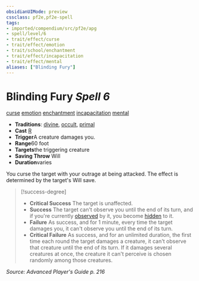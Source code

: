 ```yaml
---
obsidianUIMode: preview
cssclass: pf2e,pf2e-spell
tags:
- imported/compendium/src/pf2e/apg
- spell/level/6
- trait/effect/curse
- trait/effect/emotion
- trait/school/enchantment
- trait/effect/incapacitation
- trait/effect/mental
aliases: ["Blinding Fury"]
---
```

# Blinding Fury *Spell 6*   
[curse](curse.md)  [emotion](emotion.md)  [enchantment](enchantment.md)  [incapacitation](incapacitation.md)  [mental](mental.md)  

- **Traditions**: [divine](divine.md), [occult](occult.md), [primal](primal.md)
- **Cast** [R](chapter-9-playing-the-game.md#Actions "Reaction") 
- **Trigger**A creature damages you.
- **Range**60 foot
- **Targets**the triggering creature
- **Saving Throw** Will
- **Duration**varies

You curse the target with your outrage at being attacked. The effect is determined by the target's Will save.

> [!success-degree] 
> - **Critical Success** The target is unaffected.
> - **Success** The target can't observe you until the end of its turn, and if you're currently [observed](conditions.md#Observed) by it, you become [hidden](conditions.md#Hidden) to it.
> - **Failure** As success, and for 1 minute, every time the target damages you, it can't observe you until the end of its turn.
> - **Critical Failure** As success, and for an unlimited duration, the first time each round the target damages a creature, it can't observe that creature until the end of its turn. If it damages several creatures at once, the creature it can't perceive is chosen randomly among those creatures.

*Source: Advanced Player's Guide p. 216*